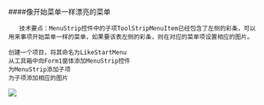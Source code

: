 ####像开始菜单一样漂亮的菜单
```
   技术要点：MenuStrip控件中的子项ToolStripMenuItem已经包含了左侧的彩条，可以用来事项开始菜单一样的菜单，如果要该表左侧的彩条，则在对应的菜单项设置相应的图片。 
  
创建一个项目，将其命名为LikeStartMenu
从工具箱中向Form1窗体添加MenuStrip控件
为MenuStrip添加子项
为子项添加相应的图片
```
![](https://upload-images.jianshu.io/upload_images/8179669-7d707731ee063ac5.png?imageMogr2/auto-orient/strip%7CimageView2/2/w/310)